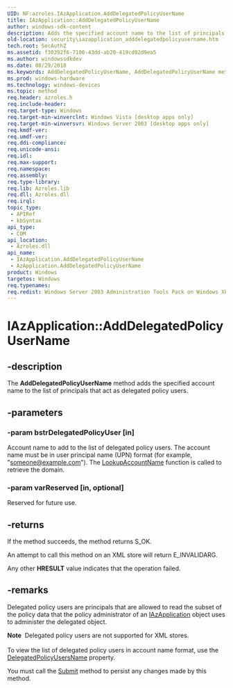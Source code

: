 ```yaml
---
UID: NF:azroles.IAzApplication.AddDelegatedPolicyUserName
title: IAzApplication::AddDelegatedPolicyUserName
author: windows-sdk-content
description: Adds the specified account name to the list of principals that act as delegated policy users.
old-location: security\iazapplication_adddelegatedpolicyusername.htm
tech.root: SecAuthZ
ms.assetid: f30392f6-7100-43dd-ab20-419cd02d9ea5
ms.author: windowssdkdev
ms.date: 08/29/2018
ms.keywords: AddDelegatedPolicyUserName, AddDelegatedPolicyUserName method [Security], AddDelegatedPolicyUserName method [Security],AzApplication object, AddDelegatedPolicyUserName method [Security],IAzApplication interface, AzApplication object [Security],AddDelegatedPolicyUserName method, IAzApplication interface [Security],AddDelegatedPolicyUserName method, IAzApplication.AddDelegatedPolicyUserName, IAzApplication::AddDelegatedPolicyUserName, azroles/IAzApplication::AddDelegatedPolicyUserName, security.iazapplication_adddelegatedpolicyusername
ms.prod: windows-hardware
ms.technology: windows-devices
ms.topic: method
req.header: azroles.h
req.include-header: 
req.target-type: Windows
req.target-min-winverclnt: Windows Vista [desktop apps only]
req.target-min-winversvr: Windows Server 2003 [desktop apps only]
req.kmdf-ver: 
req.umdf-ver: 
req.ddi-compliance: 
req.unicode-ansi: 
req.idl: 
req.max-support: 
req.namespace: 
req.assembly: 
req.type-library: 
req.lib: Azroles.lib
req.dll: Azroles.dll
req.irql: 
topic_type:
 - APIRef
 - kbSyntax
api_type:
 - COM
api_location:
 - Azroles.dll
api_name:
 - IAzApplication.AddDelegatedPolicyUserName
 - AzApplication.AddDelegatedPolicyUserName
product: Windows
targetos: Windows
req.typenames: 
req.redist: Windows Server 2003 Administration Tools Pack on Windows XP
---
```


# IAzApplication::AddDelegatedPolicyUserName


## -description


The <b>AddDelegatedPolicyUserName</b> method adds the specified account name to the list of principals that act as delegated policy users.


## -parameters




### -param bstrDelegatedPolicyUser [in]

Account name to add to the list of delegated policy users. The account name must be in user principal name (UPN) format (for example, "someone@example.com"). The <a href="https://msdn.microsoft.com/72855539-469a-4289-99cc-eae2ed89901f">LookupAccountName</a> function is called to retrieve the domain.


### -param varReserved [in, optional]

Reserved for future use.


## -returns



 If the method succeeds, the method returns S_OK.

An attempt to call this method on an XML store will return E_INVALIDARG.

Any other <b>HRESULT</b> value indicates that the operation failed.




## -remarks



Delegated policy users are principals that are allowed to read the subset of the policy data that the policy administrator of an <a href="https://msdn.microsoft.com/ea4a8a84-5003-44da-b75e-34da6bd898dd">IAzApplication</a> object uses to administer the delegated object.

<div class="alert"><b>Note</b>  Delegated policy users are not supported for XML stores.</div>
<div> </div>
To view the list of delegated policy users in account name format, use the <a href="https://msdn.microsoft.com/ee18b86f-7ae2-4984-ac7a-3909eda647e3">DelegatedPolicyUsersName</a> property.

You must call the <a href="https://msdn.microsoft.com/d00d55a1-884f-46c2-b80b-f90ce8f5c648">Submit</a> method to persist any changes made by this method.



